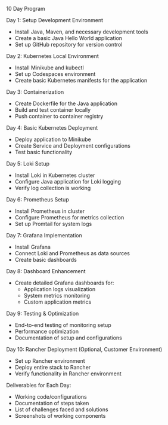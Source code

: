10 Day Program

Day 1: Setup Development Environment
- Install Java, Maven, and necessary development tools
- Create a basic Java Hello World application
- Set up GitHub repository for version control

Day 2: Kubernetes Local Environment
- Install Minikube and kubectl
- Set up Codespaces environment
- Create basic Kubernetes manifests for the application

Day 3: Containerization
- Create Dockerfile for the Java application
- Build and test container locally
- Push container to container registry

Day 4: Basic Kubernetes Deployment
- Deploy application to Minikube
- Create Service and Deployment configurations
- Test basic functionality

Day 5: Loki Setup
- Install Loki in Kubernetes cluster
- Configure Java application for Loki logging
- Verify log collection is working

Day 6: Prometheus Setup
- Install Prometheus in cluster
- Configure Prometheus for metrics collection
- Set up Promtail for system logs

Day 7: Grafana Implementation
- Install Grafana
- Connect Loki and Prometheus as data sources
- Create basic dashboards

Day 8: Dashboard Enhancement
- Create detailed Grafana dashboards for:
  - Application logs visualization
  - System metrics monitoring
  - Custom application metrics

Day 9: Testing & Optimization
- End-to-end testing of monitoring setup
- Performance optimization
- Documentation of setup and configurations

Day 10: Rancher Deployment (Optional, Customer Environment)
- Set up Rancher environment
- Deploy entire stack to Rancher
- Verify functionality in Rancher environment

Deliverables for Each Day:
- Working code/configurations
- Documentation of steps taken
- List of challenges faced and solutions
- Screenshots of working components
